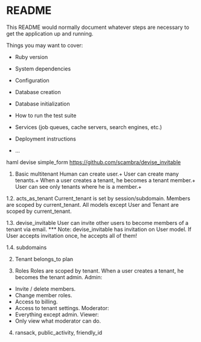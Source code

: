 # README

This README would normally document whatever steps are necessary to get the
application up and running.

Things you may want to cover:

* Ruby version

* System dependencies

* Configuration

* Database creation

* Database initialization

* How to run the test suite

* Services (job queues, cache servers, search engines, etc.)

* Deployment instructions

* ...

haml
devise
simple_form
https://github.com/scambra/devise_invitable

1. Basic multitenant
Human can create user.+
User can create many tenants.+
When a user creates a tenant, he becomes a tenant member.+
User can see only tenants where he is a member.+

1.2. acts_as_tenant
Current_tenant is set by session/subdomain.
Members are scoped by current_tenant.
All models except User and Tenant are scoped by current_tenant.

1.3. devise_invitable
User can invite other users to become members of a tenant via email. ***
Note: devise_invitable has invitation on User model. If User accepts invitation once, he accepts all of them!

1.4. subdomains

2. Tenant belongs_to plan

3. Roles
Roles are scoped by tenant.
When a user creates a tenant, he becomes the tenant admin.
Admin:
* Invite / delete members.
* Change member roles.
* Access to billing.
* Access to tenant settings.
Moderator:
* Everything except admin.
Viewer:
* Only view what moderator can do.

4. ransack, public_activity, friendly_id